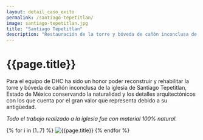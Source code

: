 ```yaml
---
layout: detail_caso_exito
permalink: /santiago-tepetitlan/
image: santiago-tepetitlan.jpg
title: "Santiago Tepetitlan"
description: "Restauración de la torre y bóveda de cañón inconclusa de la iglesia de Santiago Tepetitlan, San Martín de las Pirámides, Estado de México..."
---
```


<div class="container-fluid mt-3 pb-3">
    <div class="container bg-white">
        <div class="p-5 ">
            <h1 class="cnt-title">{{page.title}}</h1>
            <p>
                Para el equipo de DHC ha sido un honor poder reconstruir y rehabilitar la torre y bóveda de cañón inconclusa de la iglesia de Santiago Tepetitlan, Estado de México conservando la naturalidad y los detalles arquitectónicos con los que cuenta por el gran valor que representa debido a su antigüedad.
            </p>
            <p class="text-inportant-resalt">
                <em>Todo el trabajo realizado a la iglesia fue con material 100% natural.</em>
            </p>
        </div>
        <div id="gallery" class="container-gallery">
            {% for i in (1..7) %}
            <img alt="{{page.title}}" src="/assets/images/gallerys/santiago-tepetitlan/thumbnail/{{i}}.jpg"
                data-image="/assets/images/gallerys/santiago-tepetitlan/{{i}}.jpg" data-description="{{page.title}}">
            {% endfor %}
        </div>
    </div>
</div>